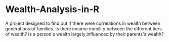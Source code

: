 # Wealth-Analysis-in-R
A project designed to find out if there were correlations in wealth between generations of families. 
Is there income mobility between the different tiers of wealth?
Is a person's wealth largely influenced by their parents's wealth?
